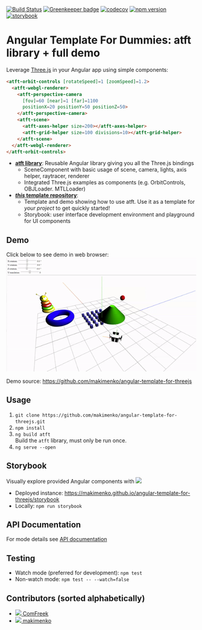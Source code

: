 [![Build Status](https://api.travis-ci.com/makimenko/angular-template-for-threejs.svg?branch=master)](https://travis-ci.com/makimenko/angular-template-for-threejs)
[![Greenkeeper badge](https://badges.greenkeeper.io/makimenko/angular-template-for-threejs.svg)](https://greenkeeper.io/)
[![codecov](https://codecov.io/gh/makimenko/angular-template-for-threejs/branch/master/graph/badge.svg)](https://codecov.io/gh/makimenko/angular-template-for-threejs)
[![npm version](https://badge.fury.io/js/atft.svg)](https://badge.fury.io/js/atft)
[![storybook](https://raw.githubusercontent.com/storybooks/brand/master/badge/badge-storybook.svg?sanitize=true)](https://makimenko.github.io/angular-template-for-threejs/storybook)


# Angular Template For Dummies: atft library + full demo

Leverage [Three.js](https://threejs.org) in your Angular app using simple components:

```html
<atft-orbit-controls [rotateSpeed]=1 [zoomSpeed]=1.2>
  <atft-webgl-renderer>
    <atft-perspective-camera
      [fov]=60 [near]=1 [far]=1100
      positionX=20 positionY=50 positionZ=50>
    </atft-perspective-camera>
    <atft-scene>
      <atft-axes-helper size=200></atft-axes-helper>
      <atft-grid-helper size=100 divisions=10></atft-grid-helper>
    </atft-scene>
  </atft-webgl-renderer>
</atft-orbit-controls>
```

- [**atft library**](https://www.npmjs.com/package/atft): Reusable Angular library giving you all the Three.js bindings
  - SceneComponent with basic usage of scene, camera, lights, axis helper, raytracer, renderer
  - Integrated Three.js examples as components (e.g. OrbitControls, OBJLoader. MTLLoader)
- [**_this_ template repository**](https://github.com/makimenko/angular-template-for-threejs): 
  - Template and demo showing how to use atft. Use it as a template for _your project_ to get quickly started!
  - Storybook: user interface development environment and playground for UI components

## Demo

Click below to see demo in web browser:<br>
<a href="https://makimenko.github.io/angular-template-for-threejs/demo"><img src="https://raw.githubusercontent.com/makimenko/files/master/angular-template-for-threejs/images/demo.gif"></a>

Demo source: <https://github.com/makimenko/angular-template-for-threejs>

## Usage

1. `git clone https://github.com/makimenko/angular-template-for-threejs.git`
2. `npm install`
3. `ng build atft`<br>
   Build the `atft` library, must only be run once.
4. `ng serve --open`

## Storybook

Visually explore provided Angular components with <a href="https://storybook.js.org"><img src="https://raw.githubusercontent.com/storybookjs/brand/master/logo/logo-storybook-default.svg?sanitize=true"></a>

- Deployed instance: <https://makimenko.github.io/angular-template-for-threejs/storybook>
- Locally: `npm run storybook`

## API Documentation

For mode details see [API documentation](https://makimenko.github.io/angular-template-for-threejs)

## Testing

- Watch mode (preferred for development): `npm test`
- Non-watch mode: `npm test -- --watch=false`

## Contributors (sorted alphabetically)

- [<img src="https://avatars0.githubusercontent.com/u/1827709?s=20"> ComFreek](https://github.com/ComFreek)
- [<img src="https://avatars1.githubusercontent.com/u/11466819?s=20"> makimenko](https://github.com/makimenko)
